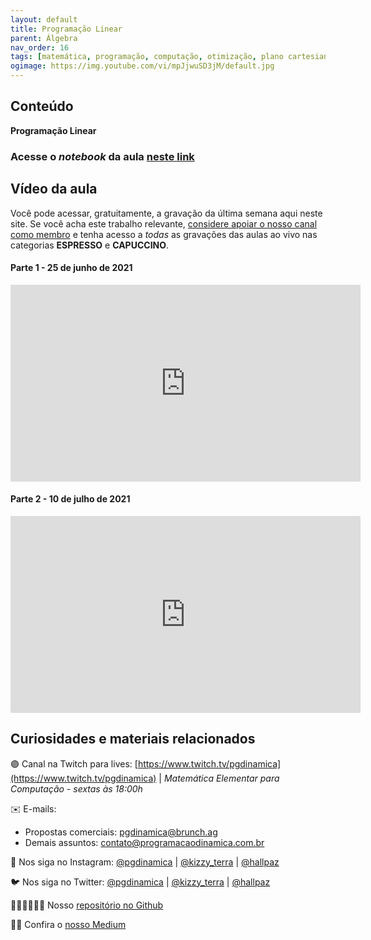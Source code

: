 ```yaml
---
layout: default
title: Programação Linear
parent: Álgebra
nav_order: 16
tags: [matemática, programação, computação, otimização, plano cartesiano, programação linear]
ogimage: https://img.youtube.com/vi/mpJjwuSD3jM/default.jpg
---
```



## Conteúdo 

**Programação Linear**

### Acesse o *notebook* da aula <a href="/notebooks/mec016_programacaolinear.html" target="_black">neste link</a>

## Vídeo da aula

Você pode acessar, gratuitamente, a gravação da última semana aqui neste site. Se você acha este trabalho relevante, [considere apoiar o nosso canal como membro](https://youtube.com/join) e tenha acesso a *todas* as gravações das aulas ao vivo nas categorias **ESPRESSO** e **CAPUCCINO**. 

#### Parte 1 - 25 de junho de 2021
<iframe width="560" height="315" src="https://www.youtube.com/embed/qE_xazuvc2c" frameborder="0" allow="accelerometer; autoplay; clipboard-write; encrypted-media; gyroscope; picture-in-picture" allowfullscreen></iframe>

#### Parte 2 - 10 de julho de 2021

<iframe width="560" height="315" src="https://www.youtube.com/embed/FpvDIyhABFI" title="YouTube video player" frameborder="0" allow="accelerometer; autoplay; clipboard-write; encrypted-media; gyroscope; picture-in-picture" allowfullscreen></iframe>

## Curiosidades e materiais relacionados




🟣 Canal na Twitch para lives: [https://www.twitch.tv/pgdinamica](https://www.twitch.tv/pgdinamica) | *Matemática Elementar para Computação - sextas às 18:00h*


✉️ E-mails:
* Propostas comerciais: [pgdinamica@brunch.ag](mailto:pgdinamica@brunch.ag)
* Demais assuntos: [contato@programacaodinamica.com.br](mailto:contato@programacaodinamica.com.br)

📸 Nos siga no Instagram: [@pgdinamica](https://instagram.com/pgdinamica) | [@kizzy_terra](https://instagram.com/kizzy_terra) | [@hallpaz](https://instagram.com/hallpaz)

🐦 Nos siga no Twitter: [@pgdinamica](https://twitter.com/pgdinamica) | [@kizzy_terra](https://twitter.com/kizzy_terra) | [@hallpaz](https://twitter.com/hallpaz)

👩🏾‍💻👨🏾‍💻 Nosso [repositório no Github](https://github.com/programacaodinamica)

✍🏾 Confira o [nosso Medium](https://medium.com/programacaodinamica)


